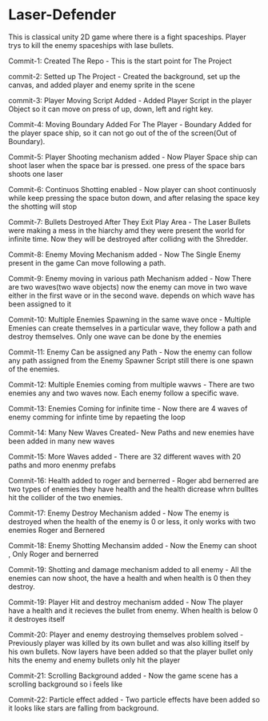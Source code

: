 # Laser-Defender
This is classical unity 2D game where there is a fight spaceships. 
Player trys to kill the enemy spaceships with lase bullets.

Commit-1: Created The Repo - This is the start point for The Project

commit-2: Setted up The Project - Created the background, set up the canvas,
and added player and enemy sprite in the scene

commit-3: Player Moving Script Added - Added Player Script in the player Object so it can move
on press of up, down, left and right key.

Commit-4: Moving Boundary Added For The Player - Boundary Added for the player space ship,
so it can not go out of the of the screen(Out of Boundary).

Commit-5: Player Shooting mechanism added - Now Player Space ship can shoot laser 
when the space bar is pressed. one press of the space bars shoots one laser 

Commit-6: Continuos Shotting enabled - Now player can shoot continuosly while keep pressing the
space buton down, and after relasing the space key the shotting will stop

Commit-7: Bullets Destroyed After They Exit Play Area - The Laser Bullets were making a mess in
the hiarchy amd they were present the world for infinite time. Now they will be destroyed after
collidng with the Shredder.

Commit-8: Enemy Moving Mechanism added - Now The Single Enemy present in the game
Can move following a path.

Commit-9: Enemy moving in various path Mechanism added - Now There are two waves(two wave objects)
now the enemy can move in two wave either in the first wave or in the second wave.
depends on which wave has been assigned to it

Commit-10: Multiple Enemies Spawning in the same wave once - Multiple Emenies can create themselves
in a particular wave, they follow a path and destroy themselves. Only one wave can be done by the enemies

Commit-11: Enemy Can be assigned any Path - Now the enemy can follow any path assigned from the Enemy
Spawner Script still there is one spawn of the enemies.

Commit-12: Multiple Enemies coming from multiple wavws - There are two enemies any and two 
waves now. Each enemy follow a specific wave.

Commit-13: Enemies Coming for infinite time - Now there are 4 waves of enemy
comming for infinte time by repaeting the loop

Commit-14: Many New Waves Created- New Paths and new enemies have been added in many new waves

Commit-15: More Waves added - There are 32 different waves with 20 paths and moro enenmy prefabs

Commit-16: Health added to roger and bernerred - Roger abd bernerred are two types of enemies
they have health and the health dicrease whrn bulltes hit the collider of the two enemies.

Commit-17: Enemy Destroy Mechanism added - Now The enemy is destroyed when the health of the enemy
is 0 or less, it only works with two enemies Roger and Bernered

Commit-18: Enemy Shotting Mechansim added - Now the Enemy can shoot , Only Roger and bernerred

Commit-19: Shotting and damage mechanism added to all enemy - All the enemies can now shoot,
the have a health and when health is 0 then they destroy.

Commit-19: Player Hit and destroy mechanism added - Now The player have a health and it recieves
the bullet from enemy. When health is below 0 it destroyes itself

Commit-20: Player and enemy destroying themselves problem solved - Previously player was killed
by its own bullet and was also killing itself by his own bullets. Now layers have been added
so that the player bullet only hits the enemy and enemy bullets only hit the player

Commit-21: Scrolling Background added - Now the game scene has a scrolling background so i feels like

Commit-22: Particle effect added - Two particle effects have been added so it looks like stars are falling
from background.

